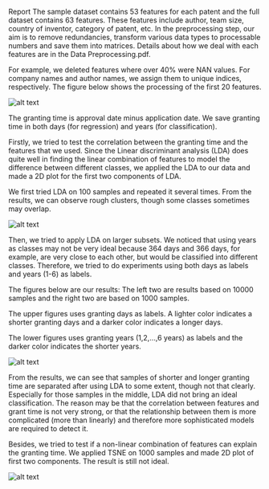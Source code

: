 Report
The sample dataset contains 53 features for each patent and the full dataset contains 63 features. These features include author, team size, country of inventor, category of patent, etc.  In the preprocessing step, our aim is to remove redundancies, transform various data types to processable numbers and save them into matrices. Details about how we deal with each features are in the Data Preprocessing.pdf.

For example, we deleted features where over 40% were NAN values. For company names and author names, we assign them to unique indices, respectively. The figure below shows the processing of the first 20 features.

![alt text](https://raw.githubusercontent.com/username/projectname/branch/path/to/dp1.png)

The granting time is approval date minus application date. We save granting time in both days (for regression) and years (for classification).

Firstly, we tried to test the correlation between the granting time and the features that we used. Since the Linear discriminant analysis (LDA) does quite well in finding the linear combination of features to model the difference between different classes, we applied the LDA to our data and made a 2D plot for the first two components of LDA.

We first tried LDA on 100 samples and repeated it several times. From the results, we can observe rough clusters, though some classes sometimes may overlap.


![alt text](https://raw.githubusercontent.com/username/projectname/branch/path/to/dp2.png)


Then, we tried to apply LDA on larger subsets. We noticed that using years as classes may not be very ideal because 364 days and 366 days, for example, are very close to each other, but would be classified into different classes. Therefore, we tried to do experiments using both days as labels and years (1-6) as labels. 

The figures below are our results: The left two are results based on 10000 samples and the right two are based on 1000 samples. 

The upper figures uses granting days as labels. A lighter color indicates a shorter granting days and a darker color indicates a longer days.

The lower figures uses granting years (1,2,…,6 years) as labels and the darker color indicates the shorter years.

![alt text](https://raw.githubusercontent.com/username/projectname/branch/path/to/dp3.png)

From the results, we can see that samples of shorter and longer granting time are separated after using LDA to some extent, though not that clearly. Especially for those samples in the middle, LDA did not bring an ideal classification. The reason may be that the correlation between features and grant time is not very strong, or that the relationship between them is more complicated (more than linearly) and therefore more sophisticated models are required to detect it.

Besides, we tried to test if a non-linear combination of features can explain the granting time. We applied TSNE on 1000 samples and made 2D plot of first two components. The result is still not ideal.

![alt text](https://raw.githubusercontent.com/username/projectname/branch/path/to/dp4.png)
